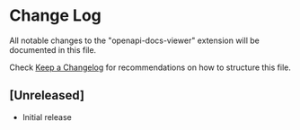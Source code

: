 # Change Log

All notable changes to the "openapi-docs-viewer" extension will be documented in this file.

Check [Keep a Changelog](http://keepachangelog.com/) for recommendations on how to structure this file.

## [Unreleased]

- Initial release